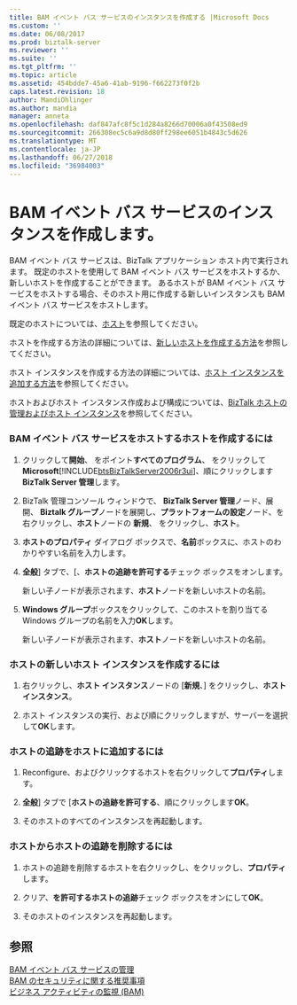 ```yaml
---
title: BAM イベント バス サービスのインスタンスを作成する |Microsoft Docs
ms.custom: ''
ms.date: 06/08/2017
ms.prod: biztalk-server
ms.reviewer: ''
ms.suite: ''
ms.tgt_pltfrm: ''
ms.topic: article
ms.assetid: 454bdde7-45a6-41ab-9196-f662273f0f2b
caps.latest.revision: 18
author: MandiOhlinger
ms.author: mandia
manager: anneta
ms.openlocfilehash: daf847afc8f5c1d284a8266d70006a0f43508ed9
ms.sourcegitcommit: 266308ec5c6a9d8d80ff298ee6051b4843c5d626
ms.translationtype: MT
ms.contentlocale: ja-JP
ms.lasthandoff: 06/27/2018
ms.locfileid: "36984003"
---
```

# <a name="creating-instances-of-the-bam-event-bus-service"></a>BAM イベント バス サービスのインスタンスを作成します。
BAM イベント バス サービスは、BizTalk アプリケーション ホスト内で実行されます。 既定のホストを使用して BAM イベント バス サービスをホストするか、新しいホストを作成することができます。 あるホストが BAM イベント バス サービスをホストする場合、そのホスト用に作成する新しいインスタンスも BAM イベント バス サービスをホストします。  
  
 既定のホストについては、[ホスト](../core/hosts.md)を参照してください。  
  
 ホストを作成する方法の詳細については、[新しいホストを作成する方法](../core/how-to-create-a-new-host.md)を参照してください。  
  
 ホスト インスタンスを作成する方法の詳細については、[ホスト インスタンスを追加する方法](../core/how-to-add-a-host-instance.md)を参照してください。  
  
 ホストおよびホスト インスタンス作成および構成については、[BizTalk ホストの管理およびホスト インスタンス](../core/managing-biztalk-hosts-and-host-instances.md)を参照してください。  
  
### <a name="to-create-the-host-that-hosts-the-bam-event-bus-service"></a>BAM イベント バス サービスをホストするホストを作成するには  
  
1. クリックして**開始**、 をポイント**すべてのプログラム**、 をクリックして**Microsoft**[!INCLUDE[btsBizTalkServer2006r3ui](../includes/btsbiztalkserver2006r3ui-md.md)]、順にクリックします**BizTalk Server 管理**します。  
  
2. BizTalk 管理コンソール ウィンドウで、 **BizTalk Server 管理**ノード、展開、 **Biztalk グループ**ノードを展開し、**プラットフォームの設定**ノード、を右クリックし、**ホスト**ノードの **新規**、 をクリックし、**ホスト**。  
  
3. **ホストのプロパティ** ダイアログ ボックスで、**名前**ボックスに、ホストのわかりやすい名前を入力します。  
  
4. **全般**] タブで、[、**ホストの追跡を許可する**チェック ボックスをオンします。  
  
    新しい子ノードが表示されます、**ホスト**ノードを新しいホストの名前。  
  
5. **Windows グループ**ボックスをクリックして、このホストを割り当てる Windows グループの名前を入力**OK**します。  
  
    新しい子ノードが表示されます、**ホスト**ノードを新しいホストの名前。  
  
### <a name="to-create-a-new-host-instance-of-the-host"></a>ホストの新しいホスト インスタンスを作成するには  
  
1.  右クリックし、**ホスト インスタンス**ノードの [**新規**、] をクリックし、**ホスト インスタンス**。  
  
2.  ホスト インスタンスの実行、および順にクリックしますが、サーバーを選択して**OK**します。  
  
### <a name="to-add-hosting-tracking-to-the-host"></a>ホストの追跡をホストに追加するには  
  
1.  Reconfigure、およびクリックするホストを右クリックして**プロパティ**します。  
  
2.  **全般**] タブで [**ホストの追跡を許可する**、順にクリックします**OK**。  
  
3.  そのホストのすべてのインスタンスを再起動します。  
  
### <a name="to-remove-hosting-tracking-from-the-host"></a>ホストからホストの追跡を削除するには  
  
1.  ホストの追跡を削除するホストを右クリックし、をクリックし、**プロパティ**します。  
  
2.  クリア、**を許可するホストの追跡**チェック ボックスをオンにして**OK**。  
  
3.  そのホストのインスタンスを再起動します。  
  
## <a name="see-also"></a>参照  
 [BAM イベント バス サービスの管理](../core/managing-the-bam-event-bus-service.md)   
 [BAM のセキュリティに関する推奨事項](../core/bam-security-recommendations.md)   
 [ビジネス アクティビティの監視 (BAM)](../core/business-activity-monitoring-bam.md)